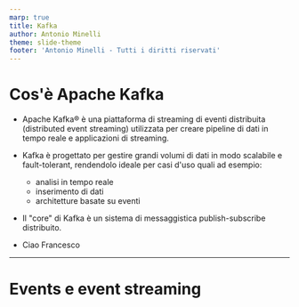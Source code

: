 ```yaml
---
marp: true
title: Kafka
author: Antonio Minelli
theme: slide-theme
footer: 'Antonio Minelli - Tutti i diritti riservati'
---
```



# Cos'è Apache Kafka

- Apache Kafka® è una piattaforma di streaming di eventi distribuita (distributed event streaming) utilizzata  per creare pipeline di dati in tempo reale e applicazioni di streaming. 
  
- Kafka è progettato per gestire grandi volumi di dati in modo scalabile e fault-tolerant, rendendolo ideale per casi d'uso quali ad esempio:

  - analisi in tempo reale
  - inserimento di dati 
  - architetture basate su eventi


- Il "core" di Kafka è un sistema di messaggistica publish-subscribe distribuito. 

- Ciao Francesco

---

# Events e event streaming
